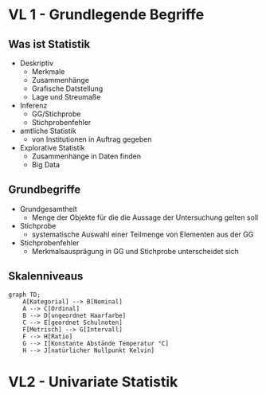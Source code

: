 # VL 1 - Grundlegende Begriffe

## Was ist Statistik

- Deskriptiv
    - Merkmale 
    - Zusammenhänge  
    - Grafische Datstellung 
    - Lage und Streumaße 
- Inferenz
    - GG/Stichprobe
    - Stichprobenfehler
- amtliche Statistik
    - von Institutionen in Auftrag gegeben
- Explorative Statistik
  - Zusammenhänge in Daten finden
  - Big Data



## Grundbegriffe

- Grundgesamtheit
  - Menge der Objekte für die die Aussage der Untersuchung gelten soll
- Stichprobe
  - systematische Auswahl einer Teilmenge von Elementen aus der GG
- Stichprobenfehler
  - Merkmalsausprägung in GG und Stichprobe unterscheidet sich



## Skalenniveaus

```mermaid
graph TD;
    A[Kategorial] --> B[Nominal]
    A --> C[Ordinal]
    B --> D[ungeordnet Haarfarbe]
    C --> E[geordnet Schulnoten]
    F[Metrisch] --> G[Intervall]
    F --> H[Ratio]
    G --> I[Konstante Abstände Temperatur °C]
    H --> J[natürlicher Nullpunkt Kelvin]
```



# VL2 - Univariate Statistik




